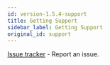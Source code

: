 ```yaml
---
id: version-1.5.4-support
title: Getting Support
sidebar_label: Getting Support
original_id: support
---
```


[Issue tracker](https://github.com/projectbarbel/barbelhisto-core/issues) - Report an issue.
